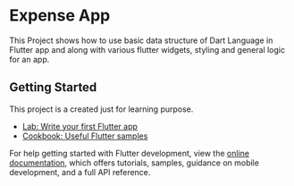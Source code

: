 # Expense App

This Project shows how to use basic data structure of Dart Language in Flutter app and along with
various flutter widgets, styling and general logic for an app.

## Getting Started

This project is a created just for learning purpose.

- [Lab: Write your first Flutter app](https://docs.flutter.dev/get-started/codelab)
- [Cookbook: Useful Flutter samples](https://docs.flutter.dev/cookbook)

For help getting started with Flutter development, view the
[online documentation](https://docs.flutter.dev/), which offers tutorials,
samples, guidance on mobile development, and a full API reference.
